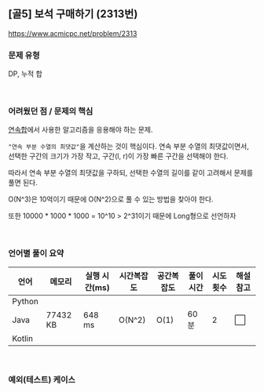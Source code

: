 ## [골5] 보석 구매하기 (2313번)

https://www.acmicpc.net/problem/2313

### 문제 유형

DP, 누적 합

<br>

### 어려웠던 점 / 문제의 핵심

[연속합](https://www.acmicpc.net/problem/1912)에서 사용한 알고리즘을 응용해야 하는 문제.

`"연속 부분 수열의 최댓값"`을 계산하는 것이 핵심이다. 연속 부분 수열의 최댓값이면서, 선택한 구간의 크기가 가장 작고, 구간(l, r)이 가장 빠른 구간을 선택해야 한다.

따라서 연속 부분 수열의 최댓값을 구하되, 선택한 수열의 길이를 같이 고려해서 문제를 풀면 된다.

O(N^3)은 10억이기 때문에 O(N^2)으로 풀 수 있는 방법을 찾아야 한다. 

또한 10000 * 1000 * 1000 = 10^10 > 2^31이기 때문에 Long형으로 선언하자

<br>

### 언어별 풀이 요약

| 언어   | 메모리   | 실행 시간(ms) | 시간복잡도 | 공간복잡도 | 풀이 시간 | 시도 횟수 | 해설 참고            |
| ------ | -------- | ------------- | ---------- | ---------- | --------- | --------- | -------------------- |
| Python |          |               |            |            |           |           |                      |
| Java   | 77432 KB | 648 ms        | O(N^2)     | O(1)       | 60분      | 2         | :white_large_square: |
| Kotlin |          |               |            |            |           |           |                      |

<br>

### 예외(테스트) 케이스

```
```


